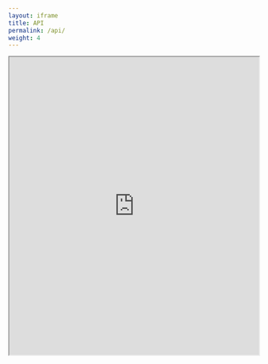 ```yaml
---
layout: iframe
title: API
permalink: /api/
weight: 4
---
```


<iframe width="100%" height="600px" class="dapaas-iframe" src="http://dapaas.github.io/documentation/"></iframe>